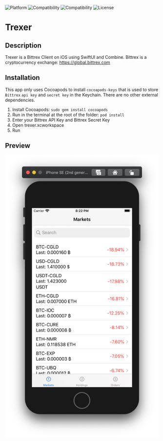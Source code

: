 ![Platform](https://img.shields.io/badge/platform-ios-black.svg) 
![Compatibility](https://img.shields.io/badge/iOS-+13.5-orange.svg) 
![Compatibility](https://img.shields.io/badge/Swift-5.2.4-orange.svg) 
![License](https://img.shields.io/badge/License-MIT-lightgrey.svg) 

# Trexer

## Description
Trexer is a Bittrex Client on iOS using SwiftUI and Combine.
Bittrex is a cryptocurrency exchange: https://global.bittrex.com

## Installation
This app only uses Cocoapods to install `cocoapods-keys` that is used to store `Bittrex` `api key` and `secret key` in the Keychain. There are no other external dependencies.

1) Install Cocoapods: `sudo gem install cocoapods`
2) Run in the terminal at the root of the folder: `pod install`
3) Enter your Bittrex API Key and Bittrex Secret Key
4) Open trexer.xcworkspace
5) Run

## Preview
![Trexer](screenshot.png)
